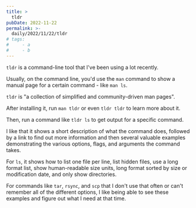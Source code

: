 ```yaml
---
title: >
  tldr
pubDate: 2022-11-22
permalink: >-
  daily/2022/11/22/tldr
# tags:
#     - a
#     - b
---
```


`tldr` is a command-line tool that I've been using a lot recently.

Usually, on the command line, you'd use the `man` command to show a manual page for a certain command - like `man ls`.

`tldr` is "a collection of simplified and community-driven man pages".

After installing it, run `man tldr` or even `tldr tldr` to learn more about it.

Then, run a command like `tldr ls` to get output for a specific command.

I like that it shows a short description of what the command does, followed by a link to find out more information and then several valuable examples demonstrating the various options, flags, and arguments the command takes.

For `ls`, it shows how to list one file per line, list hidden files, use a long format list, show human-readable size units, long format sorted by size or modification date, and only show directories.

For commands like `tar`, `rsync`, and `scp` that I don't use that often or can't remember all of the different options, I like being able to see these examples and figure out what I need at that time.
